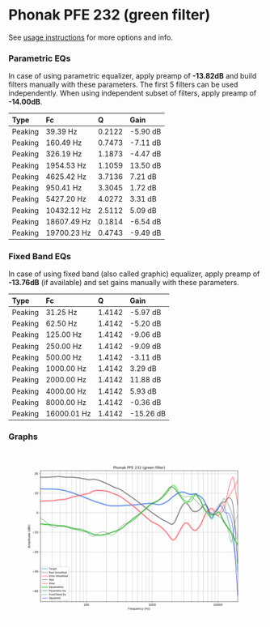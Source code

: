 # Phonak PFE 232 (green filter)
See [usage instructions](https://github.com/jaakkopasanen/AutoEq#usage) for more options and info.

### Parametric EQs
In case of using parametric equalizer, apply preamp of **-13.82dB** and build filters manually
with these parameters. The first 5 filters can be used independently.
When using independent subset of filters, apply preamp of **-14.00dB**.

| Type    | Fc          |      Q | Gain     |
|:--------|:------------|:-------|:---------|
| Peaking | 39.39 Hz    | 0.2122 | -5.90 dB |
| Peaking | 160.49 Hz   | 0.7473 | -7.11 dB |
| Peaking | 326.19 Hz   | 1.1873 | -4.47 dB |
| Peaking | 1954.53 Hz  | 1.1059 | 13.50 dB |
| Peaking | 4625.42 Hz  | 3.7136 | 7.21 dB  |
| Peaking | 950.41 Hz   | 3.3045 | 1.72 dB  |
| Peaking | 5427.20 Hz  | 4.0272 | 3.31 dB  |
| Peaking | 10432.12 Hz | 2.5112 | 5.09 dB  |
| Peaking | 18607.49 Hz | 0.1814 | -6.54 dB |
| Peaking | 19700.23 Hz | 0.4743 | -9.49 dB |

### Fixed Band EQs
In case of using fixed band (also called graphic) equalizer, apply preamp of **-13.76dB**
(if available) and set gains manually with these parameters.

| Type    | Fc          |      Q | Gain      |
|:--------|:------------|:-------|:----------|
| Peaking | 31.25 Hz    | 1.4142 | -5.97 dB  |
| Peaking | 62.50 Hz    | 1.4142 | -5.20 dB  |
| Peaking | 125.00 Hz   | 1.4142 | -9.06 dB  |
| Peaking | 250.00 Hz   | 1.4142 | -9.09 dB  |
| Peaking | 500.00 Hz   | 1.4142 | -3.11 dB  |
| Peaking | 1000.00 Hz  | 1.4142 | 3.29 dB   |
| Peaking | 2000.00 Hz  | 1.4142 | 11.88 dB  |
| Peaking | 4000.00 Hz  | 1.4142 | 5.93 dB   |
| Peaking | 8000.00 Hz  | 1.4142 | -0.36 dB  |
| Peaking | 16000.01 Hz | 1.4142 | -15.26 dB |

### Graphs
![](./Phonak%20PFE%20232%20(green%20filter).png)